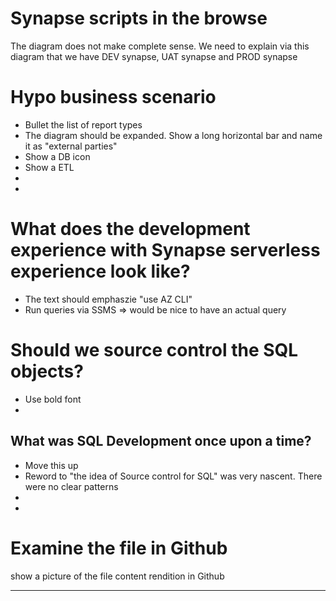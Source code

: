 
# Synapse scripts in the browse
The diagram does not make complete sense. We need to explain via this diagram that we have DEV synapse, UAT synapse and PROD synapse
# Hypo business scenario
- Bullet the list of report types
- The diagram should be expanded. Show a long horizontal bar and name it as "external parties"
- Show a DB icon
- Show a ETL
- 
- 

# What does the development experience with Synapse serverless experience look like?
- The text should emphaszie "use AZ CLI"
- Run queries via SSMS => would be nice to have an actual query

# Should we source control the SQL objects?
- Use bold font
- 
## What was SQL Development once upon a time?
- Move this up
- Reword to "the idea of Source control for SQL" was very nascent. There were no clear patterns
- 
- 

# Examine the file in Github
show a picture of the file content rendition in Github



---
